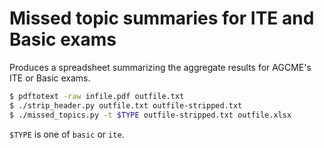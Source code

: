 # Missed topic summaries for ITE and Basic exams

Produces a spreadsheet summarizing the aggregate results for AGCME's ITE or
Basic exams.

```bash
$ pdftotext -raw infile.pdf outfile.txt
$ ./strip_header.py outfile.txt outfile-stripped.txt
$ ./missed_topics.py -t $TYPE outfile-stripped.txt outfile.xlsx
```

`$TYPE` is one of `basic` or `ite`.
